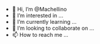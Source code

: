 - 👋 Hi, I’m @Machellino
- 👀 I’m interested in ...
- 🌱 I’m currently learning ...
- 💞️ I’m looking to collaborate on ...
- 📫 How to reach me ...

<!---
Machellino/Machellino is a ✨ special ✨ repository because its `README.md` (this file) appears on your GitHub profile.
You can click the Preview link to take a look at your changes.
--->
